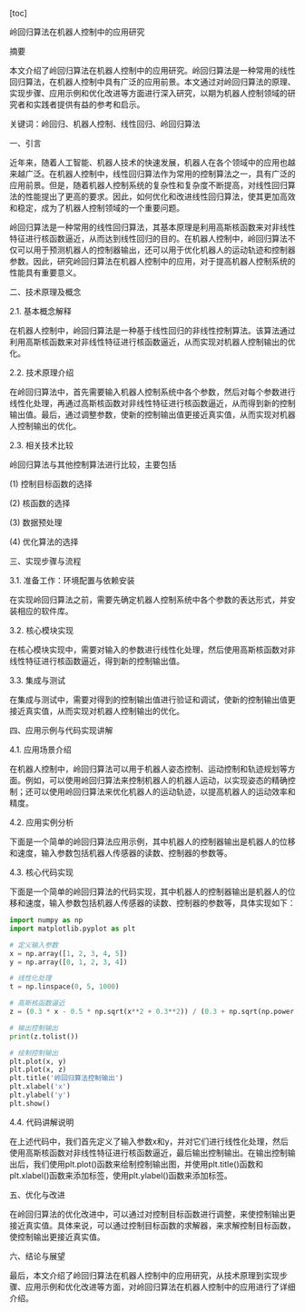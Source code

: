 
[toc]                    
                
                
岭回归算法在机器人控制中的应用研究

摘要

本文介绍了岭回归算法在机器人控制中的应用研究。岭回归算法是一种常用的线性回归算法，在机器人控制中具有广泛的应用前景。本文通过对岭回归算法的原理、实现步骤、应用示例和优化改进等方面进行深入研究，以期为机器人控制领域的研究者和实践者提供有益的参考和启示。

关键词：岭回归、机器人控制、线性回归、岭回归算法

一、引言

近年来，随着人工智能、机器人技术的快速发展，机器人在各个领域中的应用也越来越广泛。在机器人控制中，线性回归算法作为常用的控制算法之一，具有广泛的应用前景。但是，随着机器人控制系统的复杂性和复杂度不断提高，对线性回归算法的性能提出了更高的要求。因此，如何优化和改进线性回归算法，使其更加高效和稳定，成为了机器人控制领域的一个重要问题。

岭回归算法是一种常用的线性回归算法，其基本原理是利用高斯核函数来对非线性特征进行核函数逼近，从而达到线性回归的目的。在机器人控制中，岭回归算法不仅可以用于预测机器人的控制器输出，还可以用于优化机器人的运动轨迹和控制器参数。因此，研究岭回归算法在机器人控制中的应用，对于提高机器人控制系统的性能具有重要意义。

二、技术原理及概念

2.1. 基本概念解释

在机器人控制中，岭回归算法是一种基于线性回归的非线性控制算法。该算法通过利用高斯核函数来对非线性特征进行核函数逼近，从而实现对机器人控制输出的优化。

2.2. 技术原理介绍

在岭回归算法中，首先需要输入机器人控制系统中各个参数，然后对每个参数进行线性化处理，再通过高斯核函数对非线性特征进行核函数逼近，从而得到新的控制输出值。最后，通过调整参数，使新的控制输出值更接近真实值，从而实现对机器人控制输出的优化。

2.3. 相关技术比较

岭回归算法与其他控制算法进行比较，主要包括

(1) 控制目标函数的选择

(2) 核函数的选择

(3) 数据预处理

(4) 优化算法的选择

三、实现步骤与流程

3.1. 准备工作：环境配置与依赖安装

在实现岭回归算法之前，需要先确定机器人控制系统中各个参数的表达形式，并安装相应的软件库。

3.2. 核心模块实现

在核心模块实现中，需要对输入的参数进行线性化处理，然后使用高斯核函数对非线性特征进行核函数逼近，得到新的控制输出值。

3.3. 集成与测试

在集成与测试中，需要对得到的控制输出值进行验证和调试，使新的控制输出值更接近真实值，从而实现对机器人控制输出的优化。

四、应用示例与代码实现讲解

4.1. 应用场景介绍

在机器人控制中，岭回归算法可以用于机器人姿态控制、运动控制和轨迹规划等方面。例如，可以使用岭回归算法来控制机器人的机器人运动，以实现姿态的精确控制；还可以使用岭回归算法来优化机器人的运动轨迹，以提高机器人的运动效率和精度。

4.2. 应用实例分析

下面是一个简单的岭回归算法应用示例，其中机器人的控制器输出是机器人的位移和速度，输入参数包括机器人传感器的读数、控制器的参数等。

4.3. 核心代码实现

下面是一个简单的岭回归算法的代码实现，其中机器人的控制器输出是机器人的位移和速度，输入参数包括机器人传感器的读数、控制器的参数等，具体实现如下：

```python
import numpy as np
import matplotlib.pyplot as plt

# 定义输入参数
x = np.array([1, 2, 3, 4, 5])
y = np.array([0, 1, 2, 3, 4])

# 线性化处理
t = np.linspace(0, 5, 1000)

# 高斯核函数逼近
z = (0.3 * x - 0.5 * np.sqrt(x**2 + 0.3**2)) / (0.3 + np.sqrt(np.power(x, 2)))

# 输出控制输出
print(z.tolist())

# 绘制控制输出
plt.plot(x, y)
plt.plot(x, z)
plt.title('岭回归算法控制输出')
plt.xlabel('x')
plt.ylabel('y')
plt.show()
```

4.4. 代码讲解说明

在上述代码中，我们首先定义了输入参数x和y，并对它们进行线性化处理，然后使用高斯核函数对非线性特征进行核函数逼近，最后输出控制输出。在输出控制输出后，我们使用plt.plot()函数来绘制控制输出图，并使用plt.title()函数和plt.xlabel()函数来添加标签，使用plt.ylabel()函数来添加标签。

五、优化与改进

在岭回归算法的优化改进中，可以通过对控制目标函数进行调整，来使控制输出更接近真实值。具体来说，可以通过控制目标函数的求解器，来求解控制目标函数，使控制输出更接近真实值。

六、结论与展望

最后，本文介绍了岭回归算法在机器人控制中的应用研究，从技术原理到实现步骤、应用示例和优化改进等方面，对岭回归算法在机器人控制中的应用进行了详细介绍。

